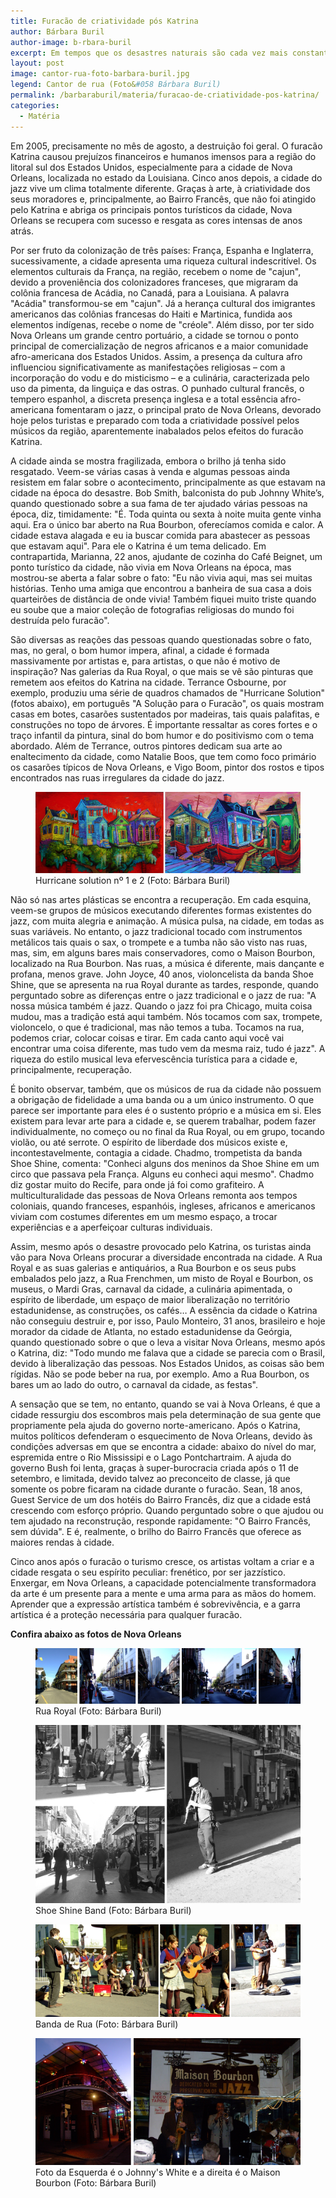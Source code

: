 ```yaml
---
title: Furacão de criatividade pós Katrina
author: Bárbara Buril
author-image: b-rbara-buril
excerpt: Em tempos que os desastres naturais são cada vez mais constantes, Nova Orleans reergue-se ativa com a arte
layout: post
image: cantor-rua-foto-barbara-buril.jpg
legend: Cantor de rua (Foto&#058 Bárbara Buril)
permalink: /barbaraburil/materia/furacao-de-criatividade-pos-katrina/
categories:
  - Matéria
---
```

Em 2005, precisamente no mês de agosto, a destruição foi geral. O furacão Katrina causou prejuízos financeiros e humanos imensos para a região do litoral sul dos Estados Unidos, especialmente para a cidade de Nova Orleans, localizada no estado da Louisiana. Cinco anos depois, a cidade do jazz vive um clima totalmente diferente. Graças à arte, à criatividade dos seus moradores e, principalmente, ao Bairro Francês, que não foi atingido pelo Katrina e abriga os principais pontos turísticos da cidade, Nova Orleans se recupera com sucesso e resgata as cores intensas de anos atrás.

Por ser fruto da colonização de três países: França, Espanha e Inglaterra, sucessivamente, a cidade apresenta uma riqueza cultural indescritível. Os elementos culturais da França, na região, recebem o nome de "cajun", devido a proveniência dos colonizadores franceses, que migraram da colônia francesa de Acádia, no Canadá, para a Louisiana. A palavra "Acádia" transformou-se em "cajun". Já a herança cultural dos imigrantes americanos das colônias francesas do Haiti e Martinica, fundida aos elementos indígenas, recebe o nome de "créole". Além disso, por ter sido Nova Orleans um grande centro portuário, a cidade se tornou o ponto principal de comercialização de negros africanos e a maior comunidade afro-americana dos Estados Unidos. Assim, a presença da cultura afro influenciou significativamente as manifestações religiosas – com a incorporação do vodu e do misticismo – e a culinária, caracterizada pelo uso da pimenta, da linguiça e das ostras. O punhado cultural francês, o tempero espanhol, a discreta presença inglesa e a total essência afro-americana fomentaram o jazz, o principal prato de Nova Orleans, devorado hoje pelos turistas e preparado com toda a criatividade possível pelos músicos da região, aparentemente inabalados pelos efeitos do furacão Katrina.

A cidade ainda se mostra fragilizada, embora o brilho já tenha sido resgatado. Veem-se várias casas à venda e algumas pessoas ainda resistem em falar sobre o acontecimento, principalmente as que estavam na cidade na época do desastre. Bob Smith, balconista do pub Johnny White’s, quando questionado sobre a sua fama de ter ajudado várias pessoas na época, diz, timidamente: "É. Toda quinta ou sexta à noite muita gente vinha aqui. Era o único bar aberto na Rua Bourbon, oferecíamos comida e calor. A cidade estava alagada e eu ia buscar comida para abastecer as pessoas que estavam aqui". Para ele o Katrina é um tema delicado. Em contrapartida, Marianna, 22 anos, ajudante de cozinha do Café Beignet, um ponto turístico da cidade, não vivia em Nova Orleans na época, mas mostrou-se aberta a falar sobre o fato: "Eu não vivia aqui, mas sei muitas histórias. Tenho uma amiga que encontrou a banheira de sua casa a dois quarteirões de distância de onde vivia! Também fiquei muito triste quando eu soube que a maior coleção de fotografias religiosas do mundo foi destruída pelo furacão".

São diversas as reações das pessoas quando questionadas sobre o fato, mas, no geral, o bom humor impera, afinal, a cidade é formada massivamente por artistas e, para artistas, o que não é motivo de inspiração? Nas galerias da Rua Royal, o que mais se vê são pinturas que remetem aos efeitos do Katrina na cidade. Terrance Osbourne, por exemplo, produziu uma série de quadros chamados de "Hurricane Solution" (fotos abaixo), em português "A Solução para o Furacão", os quais mostram casas em botes, casarões sustentados por madeiras, tais quais palafitas, e construções no topo de árvores. É importante ressaltar as cores fortes e o traço infantil da pintura, sinal do bom humor e do positivismo com o tema abordado. Além de Terrance, outros pintores dedicam sua arte ao enaltecimento da cidade, como Natalie Boos, que tem como foco primário os casarões típicos de Nova Orleans, e Vigo Boom, pintor dos rostos e tipos encontrados nas ruas irregulares da cidade do jazz.

<figure><img src="https://raw.githubusercontent.com/revistazena/img/master/hurricane-solution-no-1-2-foto-barbara-buril.jpg" alt="Hurricane solution nº 1 e 2 (Foto: Bárbara Buril)" title="Hurricane solution nº 1 e 2 (Foto: Bárbara Buril)" /><figcaption class="legenda">Hurricane solution nº 1 e 2 (Foto: Bárbara Buril)</figcaption></figure>

Não só nas artes plásticas se encontra a recuperação. Em cada esquina, veem-se grupos de músicos executando diferentes formas existentes do jazz, com muita alegria e animação. A música pulsa, na cidade, em todas as suas variáveis. No entanto, o jazz tradicional tocado com instrumentos metálicos tais quais o sax, o trompete e a tumba não são visto nas ruas, mas, sim, em alguns bares mais conservadores, como o Maison Bourbon, localizado na Rua Bourbon. Nas ruas, a música é diferente, mais dançante e profana, menos grave. John Joyce, 40 anos, violoncelista da banda Shoe Shine, que se apresenta na rua Royal durante as tardes, responde, quando perguntado sobre as diferenças entre o jazz tradicional e o jazz de rua: "A nossa música também é jazz. Quando o jazz foi pra Chicago, muita coisa mudou, mas a tradição está aqui também. Nós tocamos com sax, trompete, violoncelo, o que é tradicional, mas não temos a tuba. Tocamos na rua, podemos criar, colocar coisas e tirar. Em cada canto aqui você vai encontrar uma coisa diferente, mas tudo vem da mesma raiz, tudo é jazz". A riqueza do estilo musical leva efervescência turística para a cidade e, principalmente, recuperação.

É bonito observar, também, que os músicos de rua da cidade não possuem a obrigação de fidelidade a uma banda ou a um único instrumento. O que parece ser importante para eles é o sustento próprio e a música em si. Eles existem para levar arte para a cidade e, se querem trabalhar, podem fazer individualmente, no começo ou no final da Rua Royal, ou em grupo, tocando violão, ou até serrote. O espírito de liberdade dos músicos existe e, incontestavelmente, contagia a cidade. Chadmo, trompetista da banda Shoe Shine, comenta: "Conheci alguns dos meninos da Shoe Shine em um circo que passava pela França. Alguns eu conheci aqui mesmo". Chadmo diz gostar muito do Recife, para onde já foi como grafiteiro. A multiculturalidade das pessoas de Nova Orleans remonta aos tempos coloniais, quando franceses, espanhóis, ingleses, africanos e americanos viviam com costumes diferentes em um mesmo espaço, a trocar experiências e a aperfeiçoar culturas individuais.

Assim, mesmo após o desastre provocado pelo Katrina, os turistas ainda vão para Nova Orleans procurar a diversidade encontrada na cidade. A Rua Royal e as suas galerias e antiquários, a Rua Bourbon e os seus pubs embalados pelo jazz, a Rua Frenchmen, um misto de Royal e Bourbon, os museus, o Mardi Gras, carnaval da cidade, a culinária apimentada, o espírito de liberdade, um espaço de maior liberalização no território estadunidense, as construções, os cafés… A essência da cidade o Katrina não conseguiu destruir e, por isso, Paulo Monteiro, 31 anos, brasileiro e hoje morador da cidade de Atlanta, no estado estadunidense da Geórgia, quando questionado sobre o que o leva a visitar Nova Orleans, mesmo após o Katrina, diz: "Todo mundo me falava que a cidade se parecia com o Brasil, devido à liberalização das pessoas. Nos Estados Unidos, as coisas são bem rígidas. Não se pode beber na rua, por exemplo. Amo a Rua Bourbon, os bares um ao lado do outro, o carnaval da cidade, as festas".

A sensação que se tem, no entanto, quando se vai à Nova Orleans, é que a cidade ressurgiu dos escombros mais pela determinação de sua gente que propriamente pela ajuda do governo norte-americano. Após o Katrina, muitos políticos defenderam o esquecimento de Nova Orleans, devido às condições adversas em que se encontra a cidade: abaixo do nível do mar, espremida entre o Rio Mississipi e o Lago Pontchartraim. A ajuda do governo Bush foi lenta, graças à super-burocracia criada após o 11 de setembro, e limitada, devido talvez ao preconceito de classe, já que somente os pobre ficaram na cidade durante o furacão. Sean, 18 anos, Guest Service de um dos hotéis do Bairro Francês, diz que a cidade está crescendo com esforço próprio. Quando perguntado sobre o que ajudou ou tem ajudado na reconstrução, responde rapidamente: "O Bairro Francês, sem dúvida". E é, realmente, o brilho do Bairro Francês que oferece as maiores rendas à cidade.

Cinco anos após o furacão o turismo cresce, os artistas voltam a criar e a cidade resgata o seu espírito peculiar: frenético, por ser jazzístico. Enxergar, em Nova Orleans, a capacidade potencialmente transformadora da arte é um presente para a mente e uma arma para as mãos do homem. Aprender que a expressão artística também é sobrevivência, e a garra artística é a proteção necessária para qualquer furacão.

**Confira abaixo as fotos de Nova Orleans**  

<figure><img src="https://raw.githubusercontent.com/revistazena/img/master/rua-royal-foto-barbara-buril.jpg" alt="Rua Royal (Foto: Bárbara Buril)" title="Rua Royal (Foto: Bárbara Buril)" /><figcaption class="legenda">Rua Royal (Foto: Bárbara Buril)</figcaption></figure>

<figure><img src="https://raw.githubusercontent.com/revistazena/img/master/shoe-shine-band-foto-barbara-buril.jpg" alt="Shoe Shine Band (Foto: Bárbara Buril)" title="Shoe Shine Band (Foto: Bárbara Buril)" /><figcaption class="legenda">Shoe Shine Band (Foto: Bárbara Buril)</figcaption></figure>

<figure><img src="https://raw.githubusercontent.com/revistazena/img/master/banda-rua-foto-barbara-buril.jpg" alt="Banda de Rua (Foto: Bárbara Buril)" title="Banda de Rua (Foto: Bárbara Buril)" /><figcaption class="legenda">Banda de Rua (Foto: Bárbara Buril)</figcaption></figure>

<figure><img src="https://raw.githubusercontent.com/revistazena/img/master/johnnys-whites-maison-bourbon-foto-barbara-buril.jpg" alt="Foto da Esquerda é o Johnny's White e a direita é o Maison Bourbon (Foto: Bárbara Buril)" title="Foto da Esquerda é o Johnny's White e a direita é o Maison Bourbon (Foto: Bárbara Buril)" /><figcaption class="legenda">Foto da Esquerda é o Johnny's White e a direita é o Maison Bourbon (Foto: Bárbara Buril)</figcaption></figure>